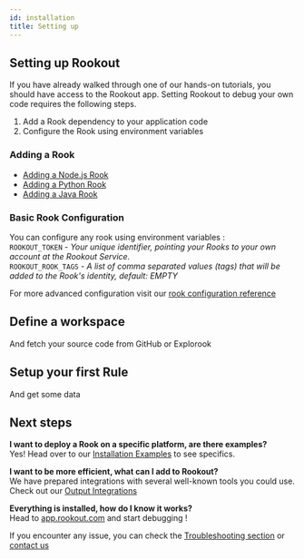 ```yaml
---
id: installation
title: Setting up
---
```


## Setting up Rookout

If you have already walked through one of our hands-on tutorials, you should have access to the Rookout app.
Setting Rookout to debug your own code requires the following steps.

1. Add a Rook dependency to your application code
2. Configure the Rook using environment variables

### Adding a Rook

- [Adding a Node.js Rook](installation-node.md)
- [Adding a Python Rook](installation-python.md)
- [Adding a Java Rook](installation-java.md)

### Basic Rook Configuration

You can configure any rook using environment variables :  
`ROOKOUT_TOKEN` - *Your unique identifier, pointing your Rooks to your own account at the Rookout Service.*  
`ROOKOUT_ROOK_TAGS` - *A list of comma separated values (tags) that will be added to the Rook's identity, default: EMPTY*  

For more advanced configuration visit our [rook configuration reference](rooks-config.md)

## Define a workspace

And fetch your source code from GitHub or Explorook

## Setup your first Rule

And get some data

## Next steps

**I want to deploy a Rook on a specific platform, are there examples?**  
Yes! Head over to our [Installation Examples](https://github.com/Rookout/deployment-examples) to see specifics.

**I want to be more efficient, what can I add to Rookout?**  
We have prepared integrations with several well-known tools you could use.  
Check out our [Output Integrations](integrations-home.md)

**Everything is installed, how do I know it works?**  
Head to [app.rookout.com](https://app.rookout.com) and start debugging !

If you encounter any issue, you can check the [Troubleshooting section](troubleshooting-home.md) or [contact us](emailto:support@rookout.com)
